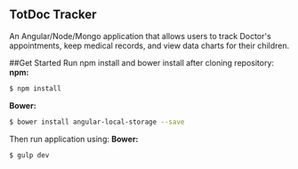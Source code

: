 ## TotDoc Tracker

An Angular/Node/Mongo application that allows users to track Doctor's appointments, keep medical records, and view data charts for their children.

##Get Started
Run npm install and bower install after cloning repository:
**npm:**
```bash
$ npm install
```

**Bower:**
```bash
$ bower install angular-local-storage --save
```

Then run application using:
**Bower:**
```bash
$ gulp dev
```


